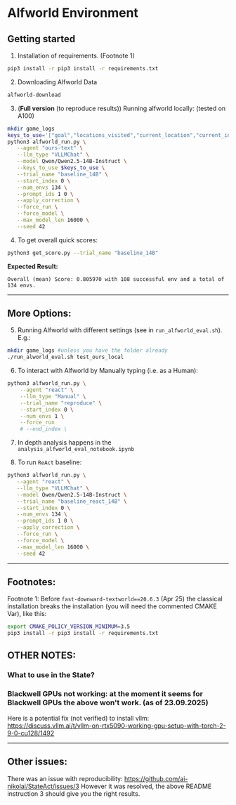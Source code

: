# Alfworld Environment

## Getting started
1. Installation of requirements. (Footnote 1)
<!-- Note the CMAKE line is important for `fast-downward-textworld`. (Footnote 1) -->
```bash
pip3 install -r pip3 install -r requirements.txt
```

2. Downloading Alfworld Data
```bash
alfworld-download
```

3. (**Full version** (to reproduce results)) Running alfworld locally: (tested on A100)
```bash
mkdir game_logs
keys_to_use='["goal","locations_visited","current_location","current_inventory","thought","action"]'
python3 alfworld_run.py \
   --agent "ours-text" \
   --llm_type "VLLMChat" \
   --model Qwen/Qwen2.5-14B-Instruct \
   --keys_to_use $keys_to_use \
   --trial_name "baseline_14B" \
   --start_index 0 \
   --num_envs 134 \
   --prompt_ids 1 0 \
   --apply_correction \
   --force_run \
   --force_model \
   --max_model_len 16000 \
   --seed 42
```

4. To get overall quick scores:
```bash
python3 get_score.py --trial_name "baseline_14B"
```

**Expected Result:**
```
Overall (mean) Score: 0.805970 with 108 successful env and a total of 134 envs.
```

---

## More Options:
5. Running Alfworld with different settings (see in `run_alfworld_eval.sh`). E.g.:
```bash
mkdir game_logs #unless you have the folder already
./run_alworld_eval.sh test_ours_local
```

6. To interact with Alfworld by Manually typing (i.e. as a Human):
```bash
python3 alfworld_run.py \
    --agent "react" \
    --llm_type "Manual" \
    --trial_name "reproduce" \
    --start_index 0 \
    --num_envs 1 \
    --force_run
    # --end_index \
```

7. In depth analysis happens in the `analysis_alfworld_eval_notebook.ipynb`


8. To run `ReAct` baseline:
```bash
python3 alfworld_run.py \
   --agent "react" \
   --llm_type "VLLMChat" \
   --model Qwen/Qwen2.5-14B-Instruct \
   --trial_name "baseline_react_14B" \
   --start_index 0 \
   --num_envs 134 \
   --prompt_ids 1 0 \
   --apply_correction \
   --force_run \
   --force_model \
   --max_model_len 16000 \
   --seed 42
```

<!-- **Expected Result:** -->
<!-- python3 get_score.py --trial_name "baseline_react_14B"
 -->
<!-- ```

``` -->



---
## Footnotes: 
Footnote 1: Before `fast-downward-textworld==20.6.3` (Apr 25) the classical installation breaks the installation (you will need the commented CMAKE Var), like this:
```bash
export CMAKE_POLICY_VERSION_MINIMUM=3.5 
pip3 install -r pip3 install -r requirements.txt
```



## OTHER NOTES: 

### What to use in the State?


### Blackwell GPUs not working: at the moment it seems for Blackwell GPUs the above won't work. (as of 23.09.2025)
Here is a potential fix (not verified) to install vllm: https://discuss.vllm.ai/t/vllm-on-rtx5090-working-gpu-setup-with-torch-2-9-0-cu128/1492 


---
## Other issues:
There was an issue with reproducibility: https://github.com/ai-nikolai/StateAct/issues/3 
However it was resolved, the above README instruction 3 should give you the right results.